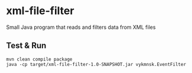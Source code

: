 # xml-file-filter

Small Java program that reads and filters data from XML files

## Test & Run
```
mvn clean compile package
java -cp target/xml-file-filter-1.0-SNAPSHOT.jar vykmnsk.EventFilter
```
